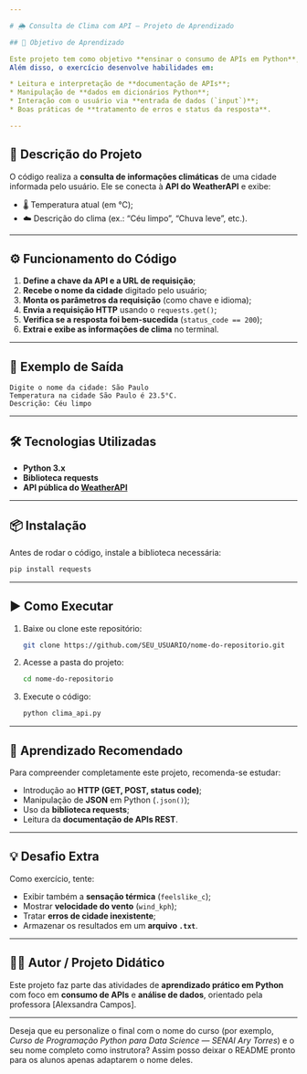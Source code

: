 ```yaml
---

# 🌦️ Consulta de Clima com API — Projeto de Aprendizado

## 🧠 Objetivo de Aprendizado

Este projeto tem como objetivo **ensinar o consumo de APIs em Python**, utilizando a biblioteca `requests` para realizar **requisições HTTP** e tratar **respostas no formato JSON**.
Além disso, o exercício desenvolve habilidades em:

* Leitura e interpretação de **documentação de APIs**;
* Manipulação de **dados em dicionários Python**;
* Interação com o usuário via **entrada de dados (`input`)**;
* Boas práticas de **tratamento de erros e status da resposta**.

---
```


## 🧩 Descrição do Projeto

O código realiza a **consulta de informações climáticas** de uma cidade informada pelo usuário.
Ele se conecta à **API do WeatherAPI** e exibe:

* 🌡️ Temperatura atual (em °C);
* ☁️ Descrição do clima (ex.: “Céu limpo”, “Chuva leve”, etc.).

---

## ⚙️ Funcionamento do Código

1. **Define a chave da API e a URL de requisição**;
2. **Recebe o nome da cidade** digitado pelo usuário;
3. **Monta os parâmetros da requisição** (como chave e idioma);
4. **Envia a requisição HTTP** usando o `requests.get()`;
5. **Verifica se a resposta foi bem-sucedida** (`status_code == 200`);
6. **Extrai e exibe as informações de clima** no terminal.

---

## 🧾 Exemplo de Saída

```
Digite o nome da cidade: São Paulo
Temperatura na cidade São Paulo é 23.5°C.
Descrição: Céu limpo
```

---

## 🛠️ Tecnologias Utilizadas

* **Python 3.x**
* **Biblioteca requests**
* **API pública do [WeatherAPI](https://www.weatherapi.com/)**

---

## 📦 Instalação

Antes de rodar o código, instale a biblioteca necessária:

```bash
pip install requests
```

---

## ▶️ Como Executar

1. Baixe ou clone este repositório:

   ```bash
   git clone https://github.com/SEU_USUARIO/nome-do-repositorio.git
   ```
2. Acesse a pasta do projeto:

   ```bash
   cd nome-do-repositorio
   ```
3. Execute o código:

   ```bash
   python clima_api.py
   ```

---

## 🧰 Aprendizado Recomendado

Para compreender completamente este projeto, recomenda-se estudar:

* Introdução ao **HTTP (GET, POST, status code)**;
* Manipulação de **JSON** em Python (`.json()`);
* Uso da **biblioteca requests**;
* Leitura da **documentação de APIs REST**.

---

## 💡 Desafio Extra

Como exercício, tente:

* Exibir também a **sensação térmica** (`feelslike_c`);
* Mostrar **velocidade do vento** (`wind_kph`);
* Tratar **erros de cidade inexistente**;
* Armazenar os resultados em um **arquivo `.txt`**.

---

## 👩‍🏫 Autor / Projeto Didático

Este projeto faz parte das atividades de **aprendizado prático em Python** com foco em **consumo de APIs** e **análise de dados**, orientado pela professora [Alexsandra Campos].

---

Deseja que eu personalize o final com o nome do curso (por exemplo, *Curso de Programação Python para Data Science — SENAI Ary Torres*) e o seu nome completo como instrutora? Assim posso deixar o README pronto para os alunos apenas adaptarem o nome deles.
